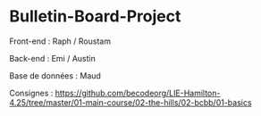# Bulletin-Board-Project

Front-end : Raph / Roustam

Back-end : Emi / Austin

Base de données  : Maud

Consignes : https://github.com/becodeorg/LIE-Hamilton-4.25/tree/master/01-main-course/02-the-hills/02-bcbb/01-basics
